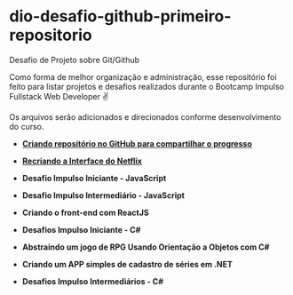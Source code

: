 # dio-desafio-github-primeiro-repositorio

Desafio de Projeto sobre Git/Github

Como forma de melhor organização e administração, esse repositório foi feito para listar projetos e desafios realizados durante o Bootcamp Impulso Fullstack Web Developer :v:

Os arquivos serão adicionados e direcionados conforme desenvolvimento do curso. 
* [**Criando repositório no GitHub para compartilhar o progresso**](https://github.com/ninapalmadev/dio-desafio-github-primeiro-repositorio)

* [**Recriando a Interface do Netflix**](https://github.com/ninapalmadev/interface-netflix)
* **Desafio Impulso Iniciante - JavaScript**
* **Desafio Impulso Intermediário - JavaScript**
* **Criando o front-end com ReactJS**
* **Desafios Impulso Iniciante - C#**
* **Abstraindo um jogo de RPG Usando Orientação a Objetos com C#** 
* **Criando um APP simples de cadastro de séries em .NET**
* **Desafios Impulso Intermediários - C#**

